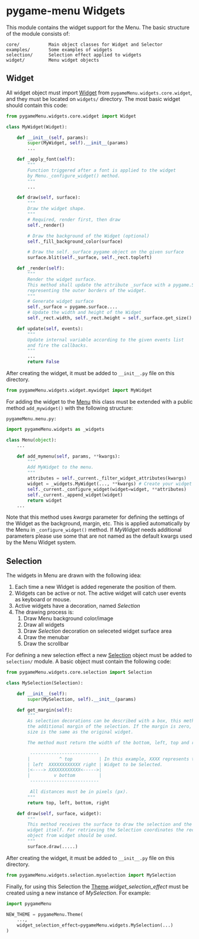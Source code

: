 # pygame-menu Widgets

This module contains the widget support for the Menu. The basic structure of the module consists of:

```
core/           Main object classes for Widget and Selector
examples/       Some examples of widgets
selection/      Selection effect applied to widgets
widget/         Menu widget objects
```

## Widget

All widget object must import [Widget](https://github.com/ppizarror/pygame-menu/blob/master/pygameMenu/widgets/core/widget.py) from `pygameMenu.widgets.core.widget`, and they must be located on `widgets/` directory. The most basic widget should contain this code:

```python
from pygameMenu.widgets.core.widget import Widget

class MyWidget(Widget):

    def __init__(self, params):
        super(MyWidget, self).__init__(params)
        ...

    def _apply_font(self):
        """
        Function triggered after a font is applied to the widget
        by Menu._configure_widget() method.
        """
        ...

    def draw(self, surface):
        """
        Draw the widget shape.
        """
        # Required, render first, then draw
        self._render()

        # Draw the background of the Widget (optional)
        self._fill_background_color(surface)

        # Draw the self._surface pygame object on the given surface
        surface.blit(self._surface, self._rect.topleft)

    def _render(self):
        """
        Render the widget surface.
        This method shall update the attribute _surface with a pygame.Surface
        representing the outer borders of the widget.
        """
        # Generate widget surface
        self._surface = pygame.surface....
        # Update the width and height of the Widget
        self._rect.width, self._rect.height = self._surface.get_size() + SomeConstants

    def update(self, events):
        """
        Update internal variable according to the given events list
        and fire the callbacks.
        """
        ...
        return False

```

After creating the widget, it must be added to  `__init__.py` file on this directory.

```python
from pygameMenu.widgets.widget.mywidget import MyWidget
```

For adding the widget to the [Menu](https://github.com/ppizarror/pygame-menu/blob/master/pygameMenu/menu.py) this class must be extended with a public method `add_mywidget()` with the following structure:

`pygameMenu.menu.py:`

```python
import pygameMenu.widgets as _widgets

class Menu(object):
    ...

    def add_mymenu(self, params, **kwargs):
        """
        Add MyWidget to the menu.
        """
        attributes = self._current._filter_widget_attributes(kwargs)
        widget = _widgets.MyWidget(..., **kwargs) # Create your widget
        self._current._configure_widget(widget=widget, **attributes)
        self._current._append_widget(widget)
        return widget
    ...

```

Note that this method uses *kwargs* parameter for defining the settings of the Widget as the background, margin, etc. This is applied automatically by the Menu in `_configure_widget()` method. If *MyWidget* needs additional parameters please use some that are not named as the default kwargs used by the Menu Widget system.

## Selection

The widgets in Menu are drawn with the following idea:

1. Each time a new Widget is added regenerate the position of them.
2. Widgets can be active or not. The active widget will catch user events as keyboard or mouse.
3. Active widgets have a decoration, named *Selection*
4. The drawing process is:
   1. Draw Menu background color/image
   2. Draw all widgets
   3. Draw *Selection* decoration on seleceted widget surface area
   4. Draw the menubar
   5. Draw the scrollbar

For defining a new selection effect a new [Selection](https://github.com/ppizarror/pygame-menu/blob/master/pygameMenu/widgets/core/selection.py) object must be added to `selection/` module. A basic object must contain the following code:

```python
from pygameMenu.widgets.core.selection import Selection

class MySelection(Selection):

    def __init__(self):
        super(MySelection, self).__init__(params)

    def get_margin(self):
        """
        As selection decorations can be described with a box, this method must return
        the additional margin of the selection. If the margin is zero, then the selection
        size is the same as the original widget.

        The method must return the width of the bottom, left, top and right margins.

         --------------------------
        |           ^ top          | In this example, XXXX represents the
        | left  XXXXXXXXXXXX right | Widget to be Selected.
        |<----> XXXXXXXXXXXX<----->|
        |         v bottom         |
         --------------------------

         All distances must be in pixels (px).
        """
        return top, left, bottom, right

    def draw(self, surface, widget):
        """
        This method receives the surface to draw the selection and the
        widget itself. For retrieving the Selection coordinates the rect
        object from widget should be used.
        """
        surface.draw(.....)

```

After creating the widget, it must be added to  `__init__.py` file on this directory.

```python
from pygameMenu.widgets.selection.myselection import MySelection
```

Finally, for using this Selection the [Theme](https://github.com/ppizarror/pygame-menu/blob/master/pygameMenu/themes.py).*widget_selection_effect* must be created using a new instance of *MySelection*. For example:

```python
import pygameMenu

NEW_THEME = pygameMenu.Theme(
    ...,
    widget_selection_effect=pygameMenu.widgets.MySelection(...)
)

```
